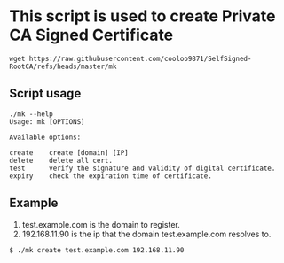 # This script is used to create Private CA Signed Certificate

```
wget https://raw.githubusercontent.com/cooloo9871/SelfSigned-RootCA/refs/heads/master/mk
```
## Script usage
```
./mk --help
Usage: mk [OPTIONS]

Available options:

create    create [domain] [IP]
delete    delete all cert.
test      verify the signature and validity of digital certificate.
expiry    check the expiration time of certificate.
```

## Example
1. test.example.com is the domain to register.
2. 192.168.11.90 is the ip that the domain test.example.com resolves to.
```
$ ./mk create test.example.com 192.168.11.90
```
